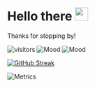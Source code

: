 <h1> Hello there  <img src="https://raw.githubusercontent.com/MartinHeinz/MartinHeinz/master/wave.gif" width="30px"></h1>

Thanks for stopping by!

![visitors](https://visitor-badge.glitch.me/badge?page_id=${julialoeschel})
![Mood](https://img.shields.io/badge/mood-happy-success)
![Mood](https://img.shields.io/badge/excited-about%20Frontend-yellow)

[![GitHub Streak](https://github-readme-streak-stats.herokuapp.com/?user=julialoeschel&theme=tokyonight_duo)](https://git.io/streak-stats)

![Metrics](https://metrics.lecoq.io/julialoeschel?template=classic&languages=1&lines=1&languages.limit=8&languages.sections=most-used&languages.colors=github&languages.threshold=0%25&languages.indepth=false&languages.analysis.timeout=15&languages.categories=markup%2C%20programming&languages.recent.categories=markup%2C%20programming&languages.recent.load=300&languages.recent.days=14&config.timezone=Europe%2FBerlin)
